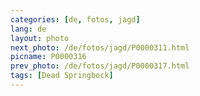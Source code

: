 ```yaml
---
categories: [de, fotos, jagd]
lang: de
layout: photo
next_photo: /de/fotos/jagd/P0000311.html
picname: P0000316
prev_photo: /de/fotos/jagd/P0000317.html
tags: [Dead Springbock]
---
```

